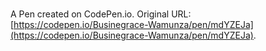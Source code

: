 # 

A Pen created on CodePen.io. Original URL: [https://codepen.io/Businegrace-Wamunza/pen/mdYZEJa](https://codepen.io/Businegrace-Wamunza/pen/mdYZEJa).

